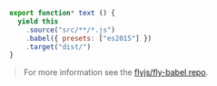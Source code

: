 ```js
  export function* text () {
    yield this
      .source("src/**/*.js")
      .babel({ presets: ["es2015"] })
      .target("dist/")
  }
```
<blockquote class="babel-callout babel-callout-info">
  <p>
    For more information see the <a href="https://github.com/flyjs/fly-babel">flyjs/fly-babel repo</a>.
  </p>
</blockquote>
